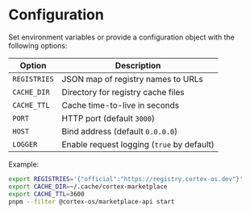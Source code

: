 # Configuration

Set environment variables or provide a configuration object with the following options:

| Option | Description |
| ------ | ----------- |
| `REGISTRIES` | JSON map of registry names to URLs |
| `CACHE_DIR` | Directory for registry cache files |
| `CACHE_TTL` | Cache time-to-live in seconds |
| `PORT` | HTTP port (default `3000`) |
| `HOST` | Bind address (default `0.0.0.0`) |
| `LOGGER` | Enable request logging (`true` by default) |

Example:

```bash
export REGISTRIES='{"official":"https://registry.cortex-os.dev"}'
export CACHE_DIR=~/.cache/cortex-marketplace
export CACHE_TTL=3600
pnpm --filter @cortex-os/marketplace-api start
```
